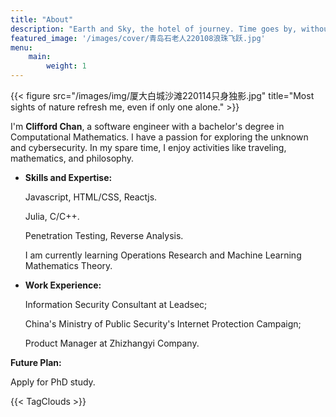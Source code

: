 ```yaml
---
title: "About"
description: "Earth and Sky, the hotel of journey. Time goes by, without any delay."
featured_image: '/images/cover/青岛石老人220108浪珠飞跃.jpg'
menu:
    main:
        weight: 1 
---
```

{{< figure src="/images/img/厦大白城沙滩220114只身独影.jpg" title="Most sights of nature refresh me, even if only one alone." >}}

I'm **Clifford Chan**, a software engineer with a bachelor's degree in Computational Mathematics. I have a passion for exploring the unknown and cybersecurity. In my spare time, I enjoy activities like traveling, mathematics, and philosophy.


+ **Skills and Expertise:**

    Javascript, HTML/CSS, Reactjs.
    
    Julia, C/C++.
    
    Penetration Testing, Reverse Analysis. 
    
    I am currently learning Operations Research and Machine Learning Mathematics Theory.


+ **Work Experience:**

    Information Security Consultant at Leadsec;

    China's Ministry of Public Security's Internet Protection Campaign;

    Product Manager at Zhizhangyi Company.

**Future Plan:**

Apply for PhD study.

{{< TagClouds >}}